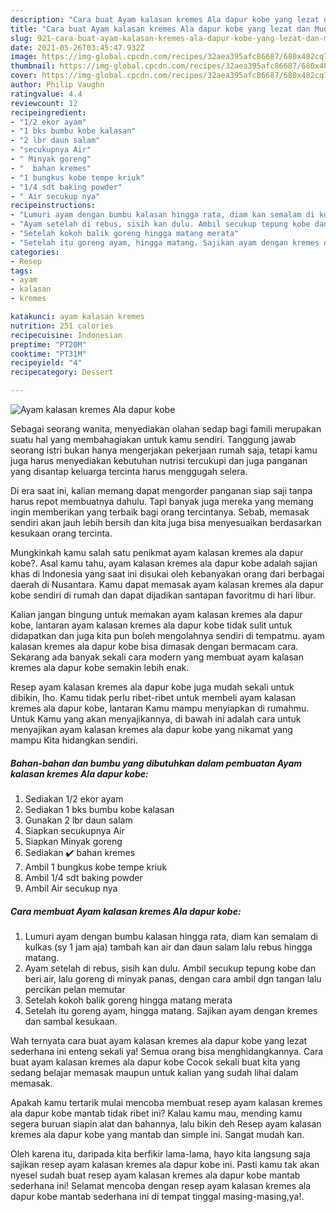 ```yaml
---
description: "Cara buat Ayam kalasan kremes Ala dapur kobe yang lezat dan Mudah Dibuat"
title: "Cara buat Ayam kalasan kremes Ala dapur kobe yang lezat dan Mudah Dibuat"
slug: 921-cara-buat-ayam-kalasan-kremes-ala-dapur-kobe-yang-lezat-dan-mudah-dibuat
date: 2021-05-26T03:45:47.932Z
image: https://img-global.cpcdn.com/recipes/32aea395afc86687/680x482cq70/ayam-kalasan-kremes-ala-dapur-kobe-foto-resep-utama.jpg
thumbnail: https://img-global.cpcdn.com/recipes/32aea395afc86687/680x482cq70/ayam-kalasan-kremes-ala-dapur-kobe-foto-resep-utama.jpg
cover: https://img-global.cpcdn.com/recipes/32aea395afc86687/680x482cq70/ayam-kalasan-kremes-ala-dapur-kobe-foto-resep-utama.jpg
author: Philip Vaughn
ratingvalue: 4.4
reviewcount: 12
recipeingredient:
- "1/2 ekor ayam"
- "1 bks bumbu kobe kalasan"
- "2 lbr daun salam"
- "secukupnya Air"
- " Minyak goreng"
- "  bahan kremes"
- "1 bungkus kobe tempe kriuk"
- "1/4 sdt baking powder"
- " Air secukup nya"
recipeinstructions:
- "Lumuri ayam dengan bumbu kalasan hingga rata, diam kan semalam di kulkas (sy 1 jam aja) tambah kan air dan daun salam lalu rebus hingga matang."
- "Ayam setelah di rebus, sisih kan dulu. Ambil secukup tepung kobe dan beri air, lalu goreng di minyak panas, dengan cara ambil dgn tangan lalu percikan pelan memutar"
- "Setelah kokoh balik goreng hingga matang merata"
- "Setelah itu goreng ayam, hingga matang. Sajikan ayam dengan kremes dan sambal kesukaan."
categories:
- Resep
tags:
- ayam
- kalasan
- kremes

katakunci: ayam kalasan kremes 
nutrition: 251 calories
recipecuisine: Indonesian
preptime: "PT20M"
cooktime: "PT31M"
recipeyield: "4"
recipecategory: Dessert

---
```



![Ayam kalasan kremes Ala dapur kobe](https://img-global.cpcdn.com/recipes/32aea395afc86687/680x482cq70/ayam-kalasan-kremes-ala-dapur-kobe-foto-resep-utama.jpg)

Sebagai seorang wanita, menyediakan olahan sedap bagi famili merupakan suatu hal yang membahagiakan untuk kamu sendiri. Tanggung jawab seorang istri bukan hanya mengerjakan pekerjaan rumah saja, tetapi kamu juga harus menyediakan kebutuhan nutrisi tercukupi dan juga panganan yang disantap keluarga tercinta harus menggugah selera.

Di era  saat ini, kalian memang dapat mengorder panganan siap saji tanpa harus repot membuatnya dahulu. Tapi banyak juga mereka yang memang ingin memberikan yang terbaik bagi orang tercintanya. Sebab, memasak sendiri akan jauh lebih bersih dan kita juga bisa menyesuaikan berdasarkan kesukaan orang tercinta. 



Mungkinkah kamu salah satu penikmat ayam kalasan kremes ala dapur kobe?. Asal kamu tahu, ayam kalasan kremes ala dapur kobe adalah sajian khas di Indonesia yang saat ini disukai oleh kebanyakan orang dari berbagai daerah di Nusantara. Kamu dapat memasak ayam kalasan kremes ala dapur kobe sendiri di rumah dan dapat dijadikan santapan favoritmu di hari libur.

Kalian jangan bingung untuk memakan ayam kalasan kremes ala dapur kobe, lantaran ayam kalasan kremes ala dapur kobe tidak sulit untuk didapatkan dan juga kita pun boleh mengolahnya sendiri di tempatmu. ayam kalasan kremes ala dapur kobe bisa dimasak dengan bermacam cara. Sekarang ada banyak sekali cara modern yang membuat ayam kalasan kremes ala dapur kobe semakin lebih enak.

Resep ayam kalasan kremes ala dapur kobe juga mudah sekali untuk dibikin, lho. Kamu tidak perlu ribet-ribet untuk membeli ayam kalasan kremes ala dapur kobe, lantaran Kamu mampu menyiapkan di rumahmu. Untuk Kamu yang akan menyajikannya, di bawah ini adalah cara untuk menyajikan ayam kalasan kremes ala dapur kobe yang nikamat yang mampu Kita hidangkan sendiri.

<!--inarticleads1-->

##### Bahan-bahan dan bumbu yang dibutuhkan dalam pembuatan Ayam kalasan kremes Ala dapur kobe:

1. Sediakan 1/2 ekor ayam
1. Sediakan 1 bks bumbu kobe kalasan
1. Gunakan 2 lbr daun salam
1. Siapkan secukupnya Air
1. Siapkan  Minyak goreng
1. Sediakan  ✔️ bahan kremes
1. Ambil 1 bungkus kobe tempe kriuk
1. Ambil 1/4 sdt baking powder
1. Ambil  Air secukup nya




<!--inarticleads2-->

##### Cara membuat Ayam kalasan kremes Ala dapur kobe:

1. Lumuri ayam dengan bumbu kalasan hingga rata, diam kan semalam di kulkas (sy 1 jam aja) tambah kan air dan daun salam lalu rebus hingga matang.
1. Ayam setelah di rebus, sisih kan dulu. Ambil secukup tepung kobe dan beri air, lalu goreng di minyak panas, dengan cara ambil dgn tangan lalu percikan pelan memutar
1. Setelah kokoh balik goreng hingga matang merata
1. Setelah itu goreng ayam, hingga matang. Sajikan ayam dengan kremes dan sambal kesukaan.




Wah ternyata cara buat ayam kalasan kremes ala dapur kobe yang lezat sederhana ini enteng sekali ya! Semua orang bisa menghidangkannya. Cara buat ayam kalasan kremes ala dapur kobe Cocok sekali buat kita yang sedang belajar memasak maupun untuk kalian yang sudah lihai dalam memasak.

Apakah kamu tertarik mulai mencoba membuat resep ayam kalasan kremes ala dapur kobe mantab tidak ribet ini? Kalau kamu mau, mending kamu segera buruan siapin alat dan bahannya, lalu bikin deh Resep ayam kalasan kremes ala dapur kobe yang mantab dan simple ini. Sangat mudah kan. 

Oleh karena itu, daripada kita berfikir lama-lama, hayo kita langsung saja sajikan resep ayam kalasan kremes ala dapur kobe ini. Pasti kamu tak akan nyesel sudah buat resep ayam kalasan kremes ala dapur kobe mantab sederhana ini! Selamat mencoba dengan resep ayam kalasan kremes ala dapur kobe mantab sederhana ini di tempat tinggal masing-masing,ya!.

